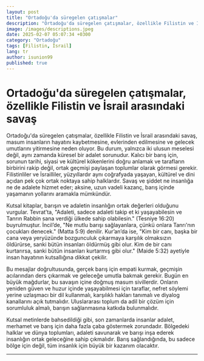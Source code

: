 ```yaml
---
layout: post
title: "Ortadoğu'da süregelen çatışmalar"
description: "Ortadoğu'da süregelen çatışmalar, özellikle Filistin ve İsrail arasındaki savaş, masum insanların hayatını kaybetmesine, evlerinden edilmesine ve gelecek umutlarını yitirmesine neden oluyor."
image: /images/descriptions.jpeg
date: 2025-02-07 05:07:34 +0300
category: "Ortadoğu" 
tags: [Filistin, İsrail] 
lang: tr
author: isunion99
published: true
---
```


# **Ortadoğu'da süregelen çatışmalar, özellikle Filistin ve İsrail arasındaki savaş**
  
Ortadoğu'da süregelen çatışmalar, özellikle Filistin ve İsrail arasındaki savaş, masum insanların hayatını kaybetmesine, evlerinden edilmesine ve gelecek umutlarını yitirmesine neden oluyor. Bu durum, yalnızca iki ulusun meselesi değil, aynı zamanda küresel bir adalet sorunudur. Kalıcı bir barış için, sorunun tarihi, siyasi ve kültürel kökenlerini doğru anlamak ve tarafların birbirini rakip değil, ortak geçmişi paylaşan toplumlar olarak görmesi gerekir. Filistinliler ve İsrailliler, yüzyıllardır aynı coğrafyada yaşayan, kültürel ve dini açıdan pek çok ortak noktaya sahip halklardır. Savaş ve şiddet ne insanlığa ne de adalete hizmet eder; aksine, uzun vadeli kazanç, barış içinde yaşamanın yollarını aramakla mümkündür.  

Kutsal kitaplar, barışın ve adaletin insanlığın ortak değerleri olduğunu vurgular. Tevrat’ta, "Adaleti, sadece adaleti takip et ki yaşayabilesin ve Tanrın Rabbin sana verdiği ülkede sahip olabilesin." (Tesniye 16:20) buyrulmuştur. İncil’de, "Ne mutlu barışı sağlayanlara, çünkü onlara Tanrı'nın çocukları denecek." (Matta 5:9) denilir. Kur’an’da ise, "Kim bir canı, başka bir cana veya yeryüzünde bozgunculuk çıkarmaya karşılık olmaksızın öldürürse, sanki bütün insanları öldürmüş gibi olur. Kim de bir canı kurtarırsa, sanki bütün insanları kurtarmış gibi olur." (Maide 5:32) ayetiyle insan hayatının kutsallığına dikkat çekilir.  

Bu mesajlar doğrultusunda, gerçek barış için empati kurmak, geçmişin acılarından ders çıkarmak ve geleceğe umutla bakmak gerekir. Bugün en büyük mağdurlar, bu savaşın içine doğmuş masum sivillerdir. Onların yeniden güven ve huzur içinde yaşayabilmesi için taraflar, nefret söylemi yerine uzlaşmacı bir dil kullanmalı, karşılıklı hakları tanımalı ve diyalog kanallarını açık tutmalıdır. Uluslararası toplum da adil bir çözüm için sorumluluk almalı, barışın sağlanmasına katkıda bulunmalıdır.  

Kutsal metinlerde bahsedildiği gibi, son zamanlarda insanlar adalet, merhamet ve barış için daha fazla çaba göstermek zorundadır. Bölgedeki halklar ve dünya toplumları, adaleti savunarak ve barışı inşa ederek insanlığın ortak geleceğine sahip çıkmalıdır. Barış sağlandığında, bu sadece bölge için değil, tüm insanlık için büyük bir kazanım olacaktır.


---
